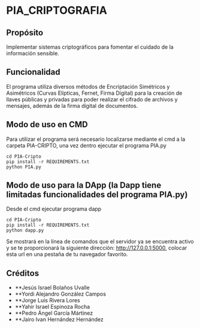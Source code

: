 # PIA_CRIPTOGRAFIA

## Propósito
Implementar sistemas criptográficos para fomentar el cuidado de la información sensible.

## Funcionalidad
El programa utiliza diversos métodos de Encriptación Simétricos y Asimétricos (Curvas Elípticas, Fernet, Firma Dígital) para la creación de llaves públicas y privadas para poder realizar el cifrado de archivos y mensajes, además de la firma dígital de documentos.

## Modo de uso en CMD
Para utilizar el programa será necesario localizarse mediante el cmd a la carpeta PIA-CRIPTO, una vez dentro ejecutar el programa PIA.py
```
cd PIA-Cripto
pip install -r REQUIREMENTS.txt
python PIA.py
```
## Modo de uso para la DApp (la Dapp tiene limitadas funcionalidades del programa PIA.py)
Desde el cmd ejecutar programa dapp
```
cd PIA-Cripto
pip install -r REQUIREMENTS.txt
python dapp.py
```
Se mostrará en la línea de comandos que el servidor ya se encuentra activo y se te proporcionará la siguiente dirección: http://127.0.0.1:5000, colocar esta url en una pestaña de tu navegador favorito. 


## Créditos
+ **Jesús Israel Bolaños Uvalle
+ **Yordi Alejandro González Campos 
+ **Jorge Luis Rivera Lores 
+ **Yahir Israel Espinoza Rocha 
+ **Pedro Ángel García Mártinez 
+ **Jairo Ivan Hernández Hernández 
